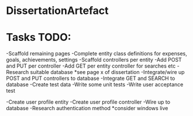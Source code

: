 # DissertationArtefact
# Tasks TODO:  
-Scaffold remaining pages
-Complete entity class definitions for expenses, goals, achievements, settings
-Scaffold controllers per entity
-Add POST and PUT per controller
-Add GET per entity controller for searches etc
-Research suitable database *see page x of dissertation
-Integrate/wire up POST and PUT controllers to database
-Integrate GET and SEARCH to database
-Create test data
-Write some unit tests
-Write user acceptance test


-Create user profile entity
-Create user profile controller
-Wire up to database
-Research authentication method *consider windows live
